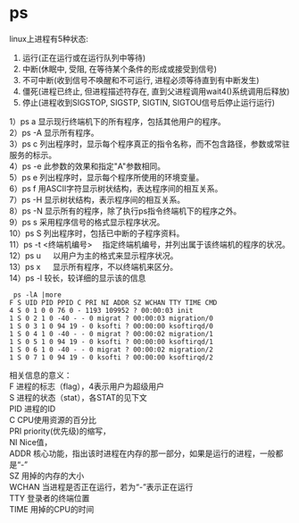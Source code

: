 # ps
linux上进程有5种状态:
1. 运行(正在运行或在运行队列中等待)
2. 中断(休眠中, 受阻, 在等待某个条件的形成或接受到信号)
3. 不可中断(收到信号不唤醒和不可运行, 进程必须等待直到有中断发生)
4. 僵死(进程已终止, 但进程描述符存在, 直到父进程调用wait4()系统调用后释放)
5. 停止(进程收到SIGSTOP, SIGSTP, SIGTIN, SIGTOU信号后停止运行运行)

1）ps a 显示现行终端机下的所有程序，包括其他用户的程序。    
2）ps -A 显示所有程序。    
3）ps c 列出程序时，显示每个程序真正的指令名称，而不包含路径，参数或常驻服务的标示。    
4）ps -e 此参数的效果和指定"A"参数相同。    
5）ps e 列出程序时，显示每个程序所使用的环境变量。    
6）ps f 用ASCII字符显示树状结构，表达程序间的相互关系。    
7）ps -H 显示树状结构，表示程序间的相互关系。    
8）ps -N 显示所有的程序，除了执行ps指令终端机下的程序之外。    
9）ps s 采用程序信号的格式显示程序状况。    
10）ps S 列出程序时，包括已中断的子程序资料。    
11）ps -t <终端机编号> 　指定终端机编号，并列出属于该终端机的程序的状况。    
12）ps u 　 以用户为主的格式来显示程序状况。    
13）ps x 　 显示所有程序，不以终端机来区分。    
14）ps -l 较长，较详细的显示该的信息    

```shell
 ps -lA |more
F S UID PID PPID C PRI NI ADDR SZ WCHAN TTY TIME CMD
4 S 0 1 0 0 76 0 - 1193 109952 ? 00:00:03 init
1 S 0 2 1 0 -40 - - 0 migrat ? 00:00:03 migration/0
1 S 0 3 1 0 94 19 - 0 ksofti ? 00:00:00 ksoftirqd/0
1 S 0 4 1 0 -40 - - 0 migrat ? 00:00:02 migration/1
1 S 0 5 1 0 94 19 - 0 ksofti ? 00:00:00 ksoftirqd/1
1 S 0 6 1 0 -40 - - 0 migrat ? 00:00:02 migration/2
1 S 0 7 1 0 94 19 - 0 ksofti ? 00:00:00 ksoftirqd/2
```
相关信息的意义：    
F 进程的标志（flag），4表示用户为超级用户    
S 进程的状态（stat），各STAT的见下文    
PID 进程的ID    
C CPU使用资源的百分比    
PRI priority(优先级)的缩写，    
NI Nice值，    
ADDR 核心功能，指出该时进程在内存的那一部分，如果是运行的进程，一般都是“-”    
SZ 用掉的内存的大小    
WCHAN 当进程是否正在运行，若为“-”表示正在运行    
TTY 登录者的终端位置    
TIME 用掉的CPU的时间    
